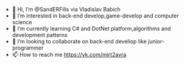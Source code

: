- 👋 Hi, I’m @SandERFills via Vladislav Babich
- 👀 I’m interested in back-end develop,game-develop and computer science
- 🌱 I’m currently learning C# and DotNet platform,algorithms and development patterns 
- 💞️ I’m looking to collaborate on back-end develiop like junior-programmer
- 📫 How to reach me https://vk.com/mirt2avra

<!---
SandERFills/SandERFills is a ✨ special ✨ repository because its `README.md` (this file) appears on your GitHub profile.
You can click the Preview link to take a look at your changes.
--->
